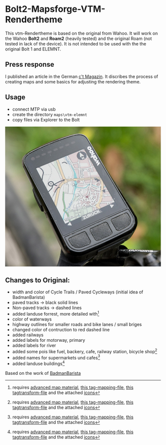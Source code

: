 Bolt2-Mapsforge-VTM-Rendertheme
=============
This vtm-Rendertheme is based on the original from Wahoo. It will work on the
Wahoo **Bolt2** and **Roam2** (heavily tested) and the original Roam (not tested
in lack of the device). It is not intended to be used with the the original Bolt
1 and ELEMNT.

Press response
-------------
I published an article in the German [c't
Magazin](https://www.heise.de/select/ct/2022/26/2230710050673252243). It
discribes the process of creating maps and some basics for adjusting the
rendering theme.

Usage
-------------
* connect MTP via usb
* create the directory `maps\vtm-elemnt`
* copy files via Explorer to the Bolt

![screenshot](/screenshots/D72_9314.jpg)

Changes to Original:
-------------
* width and color of Cycle Trails / Paved Cycleways (initial idea of BadmanBarista)
* paved tracks -> black solid lines
* Non-paved tracks -> dashed lines
* added landuse forrest, more detailed with[^note]
* color of waterways
* highway outlines for smaller roads and bike lanes / small briges
* changed color of contruction to red dashed line
* added railways
* added labels for motorway, primary
* added labels for river
* added some pois like fuel, backery, cafe, railway station, bicycle shop[^note]
* added names for supermarkets und cafes[^note]
* added landuse buildings[^note]

[^note]: requires [advanced map
    material](https://github.com/treee111/wahooMapsCreator), [this
    tag-mapping-file](https://github.com/zenziwerken/Bolt2-Mapsforge-Rendertheme/blob/main/tag-wahoo.xml), [this
    tagtransform-file](https://github.com/zenziwerken/Bolt2-Mapsforge-VTM-Rendertheme/blob/main/tunnel-transform.xml)
    and the attached [icons](https://github.com/zenziwerken/Bolt2-Mapsforge-VTM-Rendertheme/tree/main/icons)

Based on the work of
[BadmanBarista](https://gist.github.com/BadmanBarista/47c34b5e9dca3910bba89c4bcdeb58b6)
